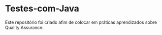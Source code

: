 # Testes-com-Java
Este repositório foi criado afim de colocar em práticas aprendizados sobre Quality Assurance.

